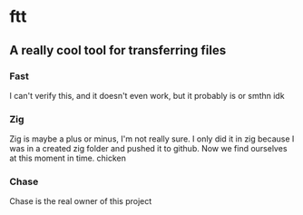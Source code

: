 # ftt
## A really cool tool for transferring files

### Fast
I can't verify this, and it doesn't even work, but it probably is or smthn idk

### Zig
Zig is maybe a plus or minus, I'm not really sure. I only did it in zig because I was in a created zig folder and pushed it to github. Now we find ourselves at this moment in time.
chicken

### Chase
Chase is the real owner of this project


